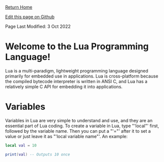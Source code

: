 [Return Home](https://mangoisbest.github.io/code-helper/)

[Edit this page on Github](https://github.com/mangoisbest/code-helper/edit/main/src/pages/Lua/Lua.md)

Page Last Modified: 3 Oct 2022

# Welcome to the Lua Programming Language!

Lua is a multi-paradigm, lightweight programming language designed primarily for embedded use in applications. Lua is cross-platform because the compiled bytecode interpreter is written in ANSI C, and Lua has a relatively simple C API for embedding it into applications.


# Variables

Variables in Lua are very simple to understand and use, and they are an essential part of Lua coding. To create a variable in Lua, type "'local"' first, followed by the variable name.
Then you can put a "'="' after it to set a value or just leave it as "'local variable name"'. An example:
```lua
local val = 10

print(val) -- Outputs 10 once
```
